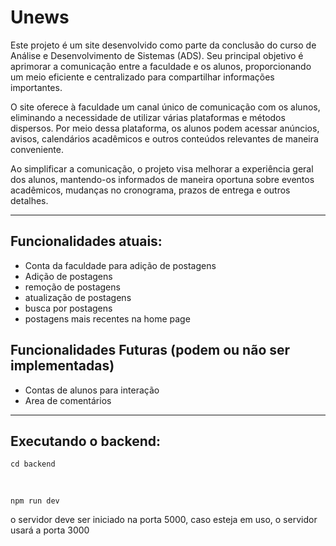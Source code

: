 # Unews

Este projeto é um site desenvolvido como parte da conclusão do curso de Análise e Desenvolvimento de Sistemas (ADS). Seu principal objetivo é aprimorar a comunicação entre a faculdade e os alunos, proporcionando um meio eficiente e centralizado para compartilhar informações importantes.

O site oferece à faculdade um canal único de comunicação com os alunos, eliminando a necessidade de utilizar várias plataformas e métodos dispersos. Por meio dessa plataforma, os alunos podem acessar anúncios, avisos, calendários acadêmicos e outros conteúdos relevantes de maneira conveniente.

Ao simplificar a comunicação, o projeto visa melhorar a experiência geral dos alunos, mantendo-os informados de maneira oportuna sobre eventos acadêmicos, mudanças no cronograma, prazos de entrega e outros detalhes.

---

Funcionalidades atuais: 
- 
 - Conta da faculdade para adição de postagens
 - Adição de postagens 
 - remoção de postagens 
 - atualização de postagens 
 - busca por postagens
 - postagens mais recentes na home page

Funcionalidades Futuras (podem ou não ser implementadas)
-
 - Contas de alunos para interação
 - Area de comentários



--- 
Executando o backend:
-
    cd backend

<br>

    npm run dev


o servidor deve ser iniciado na porta 5000, caso esteja em uso, o servidor usará a porta 3000

